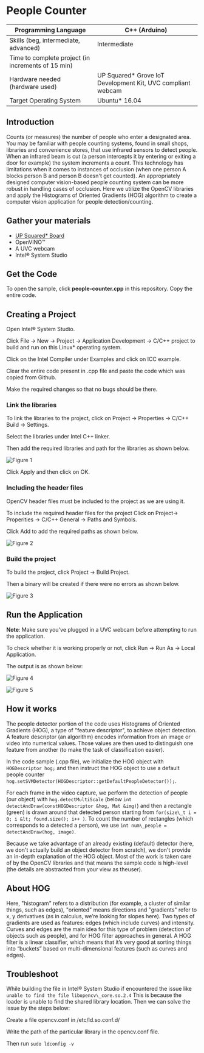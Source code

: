 # People Counter

| Programming Language |  C++ (Arduino) |
| --- | --- |
| Skills (beg, intermediate, advanced) |  Intermediate |
| Time to complete project (in increments of 15 min) |   |
| Hardware needed (hardware used) | UP Squared* Grove IoT Development Kit, UVC compliant webcam |
| Target Operating System | Ubuntu* 16.04  |

## Introduction

Counts (or measures) the number of people who enter a designated area. You may be familiar with people counting systems, found in small shops, libraries and convenience stores, that use infrared sensors to detect
people. When an infrared beam is cut (a person intercepts it by entering or exiting a door for example) the system increments a count. This technology has limitations when it comes to instances of occlusion (when one person A blocks person B and person B doesn't get counted). An appropriately designed computer vision-based people counting system can be more robust in handling cases of occlusion. Here we utilize the OpenCV libraries and apply the Histograms of Oriented Gradients (HOG) algorithm to create a computer vision application for people detection/counting.

## Gather your materials

-   [UP Squared* Board](http://www.up-board.org/upsquared/)
-   OpenVINO™
-   A UVC webcam
-   Intel® System Studio

## Get the Code

To open the sample, click **people-counter.cpp** in this repository. Copy the entire code.

## Creating a Project

Open Intel® System Studio.

Click File → New → Project → Application Development → C/C++ project to build and run on this Linux* operating system.

Click on the Intel Compiler under Examples and click on ICC example.

Clear the entire code present in .cpp file and paste the code which was copied from Github.

Make the required changes so that no bugs should be there.

### Link the libraries

To link the libraries to the project, click on Project → Properties → C/C++ Build → Settings.

Select the libraries under Intel C++ linker.

Then add the required libraries and path for the libraries as shown below.

![Figure 1](./images/figure1.jpeg)

Click Apply and then click on OK.

### Including the header files

OpenCV header files must be included to the project as we are using it.

To include the required header files for the project
Click on Project→ Properities → C/C++ General → Paths and Symbols.

Click Add to add the required paths as shown below.

![Figure 2](./images/figure2.png)

### Build the project

To build the project, click Project → Build Project.

Then a binary will be created if there were no errors as shown below.

![Figure 3](./images/figure3.jpeg)

## Run the Application

**Note**: Make sure you've plugged in a UVC webcam before attempting to run the application.

To check whether it is working properly or not, click Run → Run As → Local Application.

The output is as shown below:

![Figure 4](./images/figure4.jpeg)

![Figure 5](./images/figure5.jpeg)

## How it works

The people detector portion of the code uses Histograms of Oriented Gradients (HOG), a type of "feature descriptor", to achieve object
detection. A feature descriptor (an algorithm) encodes information from an image or video into numerical values. Those values are then used to distinguish one feature from another (to make the task of classification easier).

In the code sample (.cpp file), we initialize the HOG object with ```HOGDescriptor hog;``` and then instruct the HOG object to use a default people counter ```hog.setSVMDetector(HOGDescriptor::getDefaultPeopleDetector());```. 

For each frame in the video capture, we perform the detection of people (our object) with ```hog.detectMultiScale``` (below ```int detectAndDraw(constHOGDescriptor &hog, Mat &img)```) and then a rectangle (green) is drawn around that detected person starting from ```for(size\_t i = 0; i &lt; found.size(); i++ )```. To count the number of rectangles (which corresponds to a detected a person), we use ```int num\_people = detectAndDraw(hog, image)```.

Because we take advantage of an already existing (default) detector (here, we don't actually build an object detector from scratch), we
don't provide an in-depth explanation of the HOG object. Most of the work is taken care of by the OpenCV libraries and that means the sample code is high-level (the details are abstracted from your view as theuser).

## About HOG

Here, "histogram" refers to a distribution (for example, a cluster of similar things, such as edges), "oriented" means directions and
"gradients" refer to x, y derivatives (as in calculus, we’re looking for slopes here). Two types of gradients are used as features: edges (which include curves) and intensity. Curves and edges are the main idea for this type of problem (detection of objects such as people), and for HOG filter approaches in general. A HOG filter is a linear classifier, which means that it’s very good at sorting things into “buckets” based on multi-dimensional features (such as curves and edges).

## Troubleshoot

While building the file in Intel® System Studio if encountered the issue
like 
```unable to find the file libopencv\_core.so.2.4```
This is because the loader is unable to find the shared library location. Then we can solve
the issue by the steps below:

Create a file opencv.conf in /etc/ld.so.conf.d/

Write the path of the particular library in the opencv.conf file.

Then run 
```sudo ldconfig -v```





